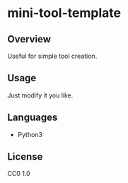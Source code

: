 # mini-tool-template

## Overview

Useful for simple tool creation.

## Usage

Just modify it you like.

## Languages

- Python3

## License

CC0 1.0
